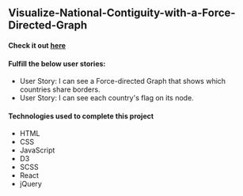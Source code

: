 ## Visualize-National-Contiguity-with-a-Force-Directed-Graph
#### Check it out [here](https://c0d0er.github.io/Visualize-National-Contiguity-with-a-Force-Directed-Graph/)

#### Fulfill the below user stories:
- User Story: I can see a Force-directed Graph that shows which countries share borders.
- User Story: I can see each country's flag on its node.

#### Technologies used to complete this project
- HTML
- CSS
- JavaScript
- D3
- SCSS
- React
- jQuery
